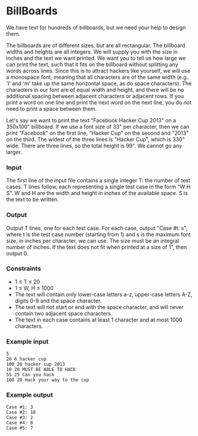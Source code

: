BillBoards
==========

We have text for hundreds of billboards, but we need your help to design them.

The billboards are of different sizes, but are all rectangular. The billboard widths and heights are all integers. We will supply you with the size in inches and the text we want printed. We want you to tell us how large we can print the text, such that it fits on the billboard without splitting any words across lines. Since this is to attract hackers like yourself, we will use a monospace font, meaning that all characters are of the same width (e.g.. 'l' and 'm' take up the same horizontal space, as do space characters). The characters in our font are of equal width and height, and there will be no additional spacing between adjacent characters or adjacent rows. If you print a word on one line and print the next word on the next line, you do not need to print a space between them.

Let's say we want to print the text "Facebook Hacker Cup 2013" on a 350x100" billboard. If we use a font size of 33" per character, then we can print "Facebook" on the first line, "Hacker Cup" on the second and "2013" on the third. The widest of the three lines is "Hacker Cup", which is 330" wide. There are three lines, so the total height is 99". We cannot go any larger.

### Input

The first line of the input file contains a single integer T: the number of test cases. T lines follow, each representing a single test case in the form "W H S". W and H are the width and height in inches of the available space. S is the text to be written.

### Output
Output T lines, one for each test case. For each case, output "Case #t: s", where t is the test case number (starting from 1) and s is the maximum font size, in inches per character, we can use. The size must be an integral number of inches. If the text does not fit when printed at a size of 1", then output 0.

### Constraints

* 1 ≤ T ≤ 20
* 1 ≤ W, H ≤ 1000
* The text will contain only lower-case letters a-z, upper-case letters A-Z, digits 0-9 and the space character.
* The text will not start or end with the space character, and will never contain two adjacent space characters.
* The text in each case contains at least 1 character and at most 1000 characters.

### Example input

```
5
20 6 hacker cup
100 20 hacker cup 2013
10 20 MUST BE ABLE TO HACK
55 25 Can you hack
100 20 Hack your way to the cup
```


### Example output

```
Case #1: 3
Case #2: 10
Case #3: 2
Case #4: 8
Case #5: 7
```
